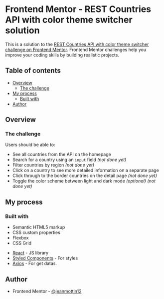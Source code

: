 # Frontend Mentor - REST Countries API with color theme switcher solution

This is a solution to the [REST Countries API with color theme switcher challenge on Frontend Mentor](https://www.frontendmentor.io/challenges/rest-countries-api-with-color-theme-switcher-5cacc469fec04111f7b848ca). Frontend Mentor challenges help you improve your coding skills by building realistic projects.

## Table of contents

- [Overview](#overview)
  - [The challenge](#the-challenge)
  <!-- - [Screenshot](#screenshot) -->
  <!-- - [Links](#links) -->
- [My process](#my-process)
  - [Built with](#built-with)
  <!-- - [Useful resources](#useful-resources) -->
- [Author](#author)

## Overview

### The challenge

Users should be able to:

- See all countries from the API on the homepage
- Search for a country using an `input` field *(not done yet)*
- Filter countries by region *(not done yet)*
- Click on a country to see more detailed information on a separate page
- Click through to the border countries on the detail page *(not done yet)*
- Toggle the color scheme between light and dark mode *(optional)*  *(not done yet)*

<!-- ### Screenshot

![](./screenshot.jpg)

Add a screenshot of your solution. The easiest way to do this is to use Firefox to view your project, right-click the page and select "Take a Screenshot". You can choose either a full-height screenshot or a cropped one based on how long the page is. If it's very long, it might be best to crop it.

Alternatively, you can use a tool like [FireShot](https://getfireshot.com/) to take the screenshot. FireShot has a free option, so you don't need to purchase it.

Then crop/optimize/edit your image however you like, add it to your project, and update the file path in the image above.

**Note: Delete this note and the paragraphs above when you add your screenshot. If you prefer not to add a screenshot, feel free to remove this entire section.** -->

<!-- ### Links

- Solution URL: [Add solution URL here](https://your-solution-url.com) -->

## My process

### Built with

- Semantic HTML5 markup
- CSS custom properties
- Flexbox
- CSS Grid
<!-- - Mobile-first workflow -->
- [React](https://reactjs.org/) - JS library
- [Styled Components](https://styled-components.com/) - For styles
- [Axios](https://github.com/axios/axios) - For get datas.
<!--
### Useful resources

- [Example resource 1](https://www.example.com) - This helped me for XYZ reason. I really liked this pattern and will use it going forward.
- [Example resource 2](https://www.example.com) - This is an amazing article which helped me finally understand XYZ. I'd recommend it to anyone still learning this concept.

**Note: Delete this note and replace the list above with resources that helped you during the challenge. These could come in handy for anyone viewing your solution or for yourself when you look back on this project in the future.** -->

## Author

<!-- - Website - [Add your name here](https://www.your-site.com) -->
- Frontend Mentor - [@jeanmottin12](https://www.frontendmentor.io/profile/jeanmottin12)
